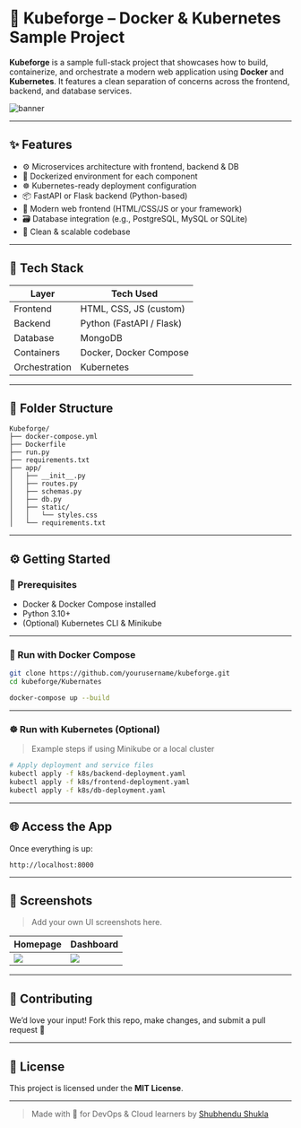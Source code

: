 # 🚀 Kubeforge – Docker & Kubernetes Sample Project

**Kubeforge** is a sample full-stack project that showcases how to build, containerize, and orchestrate a modern web application using **Docker** and **Kubernetes**. It features a clean separation of concerns across the frontend, backend, and database services.

![banner](https://via.placeholder.com/1000x300?text=Kubeforge+-+Docker+%26+Kubernetes+Sample+Project)

---

## ✨ Features

- ⚙️ Microservices architecture with frontend, backend & DB  
- 🐳 Dockerized environment for each component  
- ☸️ Kubernetes-ready deployment configuration  
- 📦 FastAPI or Flask backend (Python-based)  
- 🎨 Modern web frontend (HTML/CSS/JS or your framework)  
- 🗃️ Database integration (e.g., PostgreSQL, MySQL or SQLite)  
- 🚀 Clean & scalable codebase  

---

## 🧱 Tech Stack

| Layer        | Tech Used                      |
|--------------|--------------------------------|
| Frontend     | HTML, CSS, JS (custom)         |
| Backend      | Python (FastAPI / Flask)       |
| Database     | MongoDB                        |
| Containers   | Docker, Docker Compose         |
| Orchestration| Kubernetes                     |

---

## 📁 Folder Structure

```
Kubeforge/
├── docker-compose.yml
├── Dockerfile
├── run.py
├── requirements.txt
├── app/
│   ├── __init__.py
│   ├── routes.py
│   ├── schemas.py
│   ├── db.py
│   ├── static/
│   │   └── styles.css
│   └── requirements.txt
```

---

## ⚙️ Getting Started

### 🔧 Prerequisites

- Docker & Docker Compose installed  
- Python 3.10+  
- (Optional) Kubernetes CLI & Minikube  

---

### 🐳 Run with Docker Compose

```bash
git clone https://github.com/yourusername/kubeforge.git
cd kubeforge/Kubernates

docker-compose up --build
```

---

### ☸️ Run with Kubernetes (Optional)

> Example steps if using Minikube or a local cluster

```bash
# Apply deployment and service files
kubectl apply -f k8s/backend-deployment.yaml
kubectl apply -f k8s/frontend-deployment.yaml
kubectl apply -f k8s/db-deployment.yaml
```

---

## 🌐 Access the App

Once everything is up:

```
http://localhost:8000
```

---

## 📸 Screenshots

> Add your own UI screenshots here.

| Homepage | Dashboard |
|----------|-----------|
| ![](https://via.placeholder.com/400x250) | ![](https://via.placeholder.com/400x250) |

---

## 🤝 Contributing

We’d love your input! Fork this repo, make changes, and submit a pull request 🙌

---

## 📄 License

This project is licensed under the **MIT License**.

---

> Made with 💙 for DevOps & Cloud learners by [Shubhendu Shukla](https://github.com/shuklaShubhendu)
